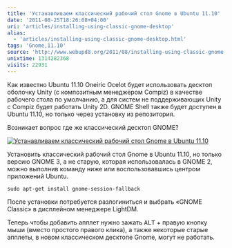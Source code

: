 ```yaml
---
title: 'Устанавливаем классический рабочий стол Gnome в Ubuntu 11.10'
date: '2011-08-25T18:26:08+04:00'
uri: 'articles/installing-using-classic-gnome-desktop'
alias: 
  - 'articles/installing-using-classic-gnome-desktop.html'
tags: 'Gnome,11.10'
source: 'http://www.webupd8.org/2011/08/installing-using-classic-gnome-desktop.html'
unixtime: 1314282368
visits: 22931
---
```

Как известно Ubuntu 11.10 Oneiric Ocelot будет использовать десктоп оболочку Unity (с композитным менеджером Compiz) в качестве рабочего стола по умолчанию, а для систем не поддерживающих Unity с Compiz будет работать Unity 2D. GNOME Shell также будет доступен в Ubuntu 11.10, но только через установку из репозитория.

Возникает вопрос где же классический десктоп GNOME?

[![Устанавливаем классический рабочий стол Gnome в Ubuntu 11.10](img/2011/08/25/18-00/gnome-classic-6079344269-o.jpg)](img/2011/08/25/18-00/gnome-classic-6079344269-o.jpg)

Установить классический рабочий стол Gnome в Ubuntu 11.10, но только версию GNOME 3, а не старую, которая использовалась в GNOME 2, можно выполнив команду ниже или воспользовавшись центром приложений Ubuntu.

```
sudo apt-get install gnome-session-fallback 
```

После установки потребуется разлогиниться и выбрать «GNOME Classic» в дисплейном менеджере LightDM.

Теперь чтобы добавить апплет нужно зажать <kbd>ALT</kbd> + правую кнопку мыши (вместо простого правого клика), а также некоторые старые апплеты, в новом классическом десктопе Gnome, могут не работать.
